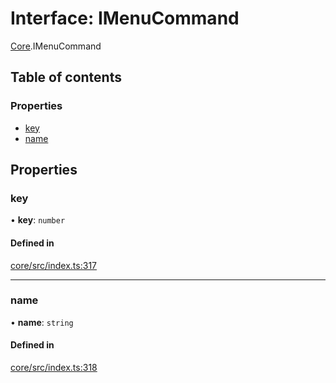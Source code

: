 # Interface: IMenuCommand

[Core](../modules/Core.md).IMenuCommand

## Table of contents

### Properties

- [key](Core.IMenuCommand.md#key)
- [name](Core.IMenuCommand.md#name)

## Properties

### key

• **key**: `number`

#### Defined in

[core/src/index.ts:317](https://github.com/iniquitybbs/iniquity/blob/722e6ba/packages/core/src/index.ts#L317)

___

### name

• **name**: `string`

#### Defined in

[core/src/index.ts:318](https://github.com/iniquitybbs/iniquity/blob/722e6ba/packages/core/src/index.ts#L318)
